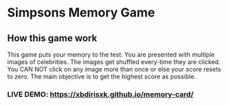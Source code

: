 # Simpsons Memory Game

## How this game work

This game puts your memory to the test. You are presented with multiple images of celebrities. The images get shuffled every-time they are clicked. You CAN NOT click on any image more than once or else your score resets to zero. The main objective is to get the highest score as possible.

### LIVE DEMO: https://xbdirisxk.github.io/memory-card/
